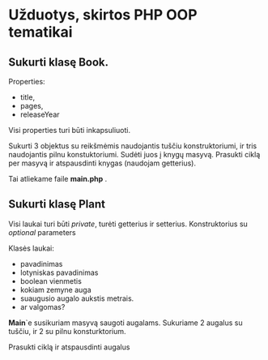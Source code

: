 
# Užduotys, skirtos PHP OOP tematikai


## Sukurti klasę Book.

Properties: 
- title, 
- pages, 
- releaseYear

Visi properties turi būti inkapsuliuoti.

Sukurti 3 objektus su reikšmėmis naudojantis tuščiu konstruktoriumi, ir tris naudojantis pilnu konstuktoriumi. Sudėti juos į knygų masyvą.
Prasukti ciklą per masyvą ir atspausdinti knygas (naudojam getterius).

Tai atliekame faile  **main.php** .
 

## Sukurti klasę Plant

Visi laukai turi būti *private*, turėti getterius ir setterius.
Konstruktorius su *optional* parameters

Klasės laukai:
- pavadinimas
- lotyniskas pavadinimas
- boolean vienmetis
- kokiam zemyne auga
- suaugusio augalo aukstis metrais.
- ar valgomas?

**Main**`e susikuriam masyvą saugoti augalams. Sukuriame 2 augalus su tuščiu, ir 2 su pilnu konsturktorium.

Prasukti ciklą ir atspausdinti augalus